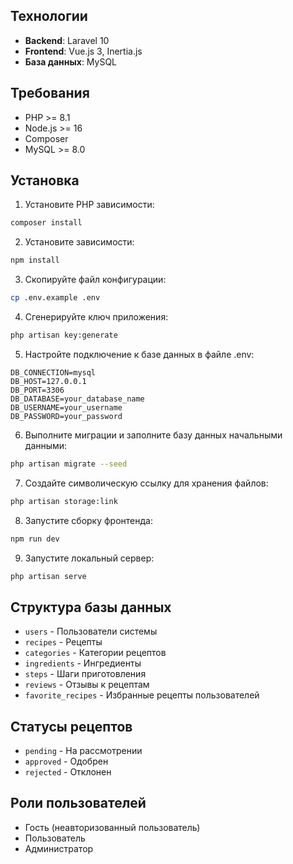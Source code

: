 ## Технологии

- **Backend**: Laravel 10
- **Frontend**: Vue.js 3, Inertia.js
- **База данных**: MySQL

## Требования

- PHP >= 8.1
- Node.js >= 16
- Composer
- MySQL >= 8.0

## Установка

1. Установите PHP зависимости:
```bash
composer install
```

2. Установите зависимости:
```bash
npm install
```

3. Скопируйте файл конфигурации:
```bash
cp .env.example .env
```

4. Сгенерируйте ключ приложения:
```bash
php artisan key:generate
```

5. Настройте подключение к базе данных в файле .env:
```
DB_CONNECTION=mysql
DB_HOST=127.0.0.1
DB_PORT=3306
DB_DATABASE=your_database_name
DB_USERNAME=your_username
DB_PASSWORD=your_password
```

6. Выполните миграции и заполните базу данных начальными данными:
```bash
php artisan migrate --seed
```

7. Создайте символическую ссылку для хранения файлов:
```bash
php artisan storage:link
```

8. Запустите сборку фронтенда:
```bash
npm run dev
```

9. Запустите локальный сервер:
```bash
php artisan serve
```

## Структура базы данных

- `users` - Пользователи системы
- `recipes` - Рецепты
- `categories` - Категории рецептов
- `ingredients` - Ингредиенты
- `steps` - Шаги приготовления
- `reviews` - Отзывы к рецептам
- `favorite_recipes` - Избранные рецепты пользователей

## Статусы рецептов

- `pending` - На рассмотрении
- `approved` - Одобрен
- `rejected` - Отклонен

## Роли пользователей

- Гость (неавторизованный пользователь)
- Пользователь
- Администратор

